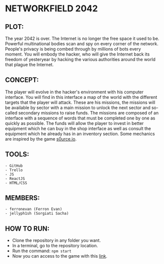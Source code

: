 # NETWORKFIELD 2042

## PLOT:
The year 2042 is over. The Internet is no longer the free space it used to be. Powerful multinational bodies scan and spy on every corner of the network.
People's privacy is being combed through by millions of bots every moment. You will embody the hacker,
who will give the Internet back its freedom of yesteryear by hacking the various authorities around the world that plague the Internet.

## CONCEPT:
The player will evolve in the hacker's environment with his computer interface. You will find in this interface
a map of the world with the different targets that the player will attack.
These are his missions, the missions will be available by sector with a main mission
to unlock the next sector and so-called secondary missions to raise funds.
The missions are composed of an interface with a sequence of words that must be completed one by one as quickly as possible.
The funds will allow the player to invest in better equipment which he can buy in the shop interface as well as consult the equipment
which he already has in an inventory section. Some mechanics are inspired by the game [s0urce.io](http://s0urce.io/).

## TOOLS:
    - GitHub
    - Trello
    - JS
    - ReactJS
    - HTML/CSS

## MEMBERS:
    - ferronevan (Ferron Evan)
    - jellyph1sh (Sorgiati Sacha)

## HOW TO RUN:
- Clone the repository in any folder you want.
- In a terminal, go to the repository location.
- Run the command: `npm start`
- Now you can access to the game with this [link](http://localhost:3000).